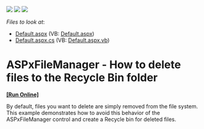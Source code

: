 <!-- default badges list -->
![](https://img.shields.io/endpoint?url=https://codecentral.devexpress.com/api/v1/VersionRange/128554458/12.2.6%2B)
[![](https://img.shields.io/badge/Open_in_DevExpress_Support_Center-FF7200?style=flat-square&logo=DevExpress&logoColor=white)](https://supportcenter.devexpress.com/ticket/details/E4566)
[![](https://img.shields.io/badge/📖_How_to_use_DevExpress_Examples-e9f6fc?style=flat-square)](https://docs.devexpress.com/GeneralInformation/403183)
<!-- default badges end -->
<!-- default file list -->
*Files to look at*:

* [Default.aspx](./CS/WebSite/Default.aspx) (VB: [Default.aspx](./VB/WebSite/Default.aspx))
* [Default.aspx.cs](./CS/WebSite/Default.aspx.cs) (VB: [Default.aspx.vb](./VB/WebSite/Default.aspx.vb))
<!-- default file list end -->
# ASPxFileManager - How to delete files to the Recycle Bin folder
<!-- run online -->
**[[Run Online]](https://codecentral.devexpress.com/e4566/)**
<!-- run online end -->


<p>By default, files you want to delete are simply removed from the file system. This example demonstrates how to avoid this behavior of the ASPxFileManager control and create a Recycle bin for deleted files.</p>

<br/>


